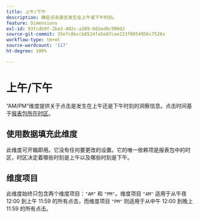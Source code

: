 ```yaml
---
title: 上午/下午
description: 确定点击是否发生在上午或下午时刻。
feature: Dimensions
exl-id: 93fcdb9f-2ba3-402c-a389-b02ed8c990d2
source-git-commit: 35e7c8bccb8524fa5e87cae223f0854956c7528a
workflow-type: tm+mt
source-wordcount: '117'
ht-degree: 100%

---
```


# 上午/下午

“AM/PM”维度提供关于点击是发生在上午还是下午时刻的洞察信息。点击时间基于[报表包所在时区](/help/admin/admin/c-manage-report-suites/c-edit-report-suites/general/general-acct-settings-admin.md)。

## 使用数据填充此维度

此维度可开箱即用。它没有任何要更改的设置。它的唯一依赖项是报表包中的时区，时区决定着哪些时刻是上午以及哪些时刻是下午。

## 维度项目

此维度始终只包含两个维度项目：`"AM"` 和 `"PM"`。维度项目 `"AM"` 适用于从午夜 12:00 到上午 11:59 的所有点击，而维度项目 `"PM"` 则适用于从中午 12:00 到晚上 11:59 的所有点击。
